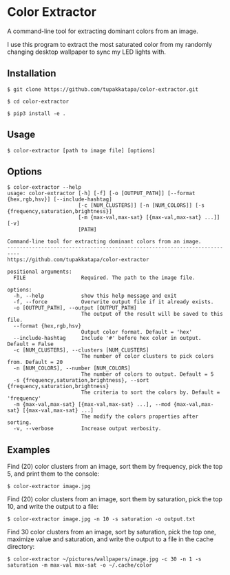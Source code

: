 # Color Extractor

A command-line tool for extracting dominant colors from an image.

I use this program to extract the most saturated color from my randomly changing desktop wallpaper to sync my LED lights with.

## Installation

```console
$ git clone https://github.com/tupakkatapa/color-extractor.git

$ cd color-extractor

$ pip3 install -e .
```

## Usage

```console
$ color-extractor [path to image file] [options]
```

## Options

```console
$ color-extractor --help
usage: color-extractor [-h] [-f] [-o [OUTPUT_PATH]] [--format {hex,rgb,hsv}] [--include-hashtag] 
                       [-c [NUM_CLUSTERS]] [-n [NUM_COLORS]] [-s {frequency,saturation,brightness}] 
                       [-m {max-val,max-sat} [{max-val,max-sat} ...]] [-v]
                       [PATH]

Command-line tool for extracting dominant colors from an image.
--------------------------------------------------------------------------
https://github.com/tupakkatapa/color-extractor

positional arguments:
  FILE                  Required. The path to the image file.

options:
  -h, --help            show this help message and exit
  -f, --force           Overwrite output file if it already exists.
  -o [OUTPUT_PATH], --output [OUTPUT_PATH]
                        The output of the result will be saved to this file.
  --format {hex,rgb,hsv}
                        Output color format. Default = 'hex'
  --include-hashtag     Include '#' before hex color in output. Default = False
  -c [NUM_CLUSTERS], --clusters [NUM_CLUSTERS]
                        The number of color clusters to pick colors from. Default = 20
  -n [NUM_COLORS], --number [NUM_COLORS]
                        The number of colors to output. Default = 5
  -s {frequency,saturation,brightness}, --sort {frequency,saturation,brightness}
                        The criteria to sort the colors by. Default = 'frequency'
  -m {max-val,max-sat} [{max-val,max-sat} ...], --mod {max-val,max-sat} [{max-val,max-sat} ...]
                        The modify the colors properties after sorting.
  -v, --verbose         Increase output verbosity.
```

## Examples

Find (20) color clusters from an image, sort them by frequency, pick the top 5, and print them to the console:

```console
$ color-extractor image.jpg
```

Find (20) color clusters from an image, sort them by saturation, pick the top 10, and write the output to a file:

```console
$ color-extractor image.jpg -n 10 -s saturation -o output.txt
```

Find 30 color clusters from an image, sort by saturation, pick the top one, maximize value and saturation, and write the output to a file in the cache directory:

```console
$ color-extractor ~/pictures/wallpapers/image.jpg -c 30 -n 1 -s saturation -m max-val max-sat -o ~/.cache/color
```


